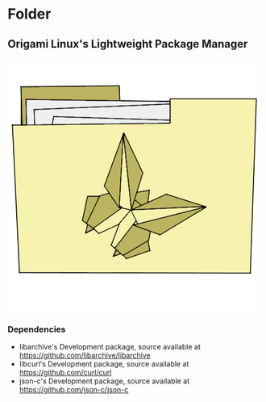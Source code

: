 # Folder<br>
## Origami Linux's Lightweight Package Manager<br>
![Logo](logo.png)
### Dependencies<br>
* libarchive's Development package, source available at https://github.com/libarchive/libarchive<br>
* libcurl's Development package, source available at https://github.com/curl/curl<br>
* json-c's Development package, source available at https://github.com/json-c/json-c<br>
